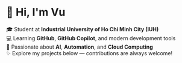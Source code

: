 # 👋 Hi, I'm **Vu**
🎓 Student at **Industrial University of Ho Chi Minh City (IUH)**  
💻 Learning **GitHub**, **GitHub Copilot**, and modern development tools  
🤖 Passionate about **AI**, **Automation**, and **Cloud Computing**  
✨ Explore my projects below — contributions are always welcome!
